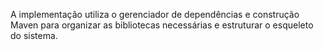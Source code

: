 A implementação utiliza o gerenciador de dependências e construção Maven para organizar as 
bibliotecas necessárias e estruturar o esqueleto do sistema.
